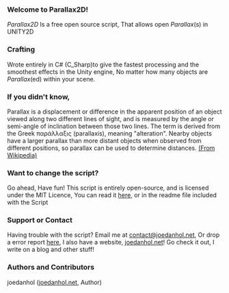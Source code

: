 ### Welcome to Parallax2D!
_Parallax2D_ Is a free open source script, That allows open _Parallax_(s) in UNITY2D

### Crafting
Wrote entirely in C# (C_Sharp)to give the fastest processing and the smoothest effects in the Unity engine, No matter how many objects are _Parallax_(ed) within your scene.

### If you didn't know,
Parallax is a displacement or difference in the apparent position of an object viewed along two different lines of sight, and is measured by the angle or semi-angle of inclination between those two lines. The term is derived from the Greek παράλλαξις (parallaxis), meaning "alteration". Nearby objects have a larger parallax than more distant objects when observed from different positions, so parallax can be used to determine distances. [(From Wikipedia)](http://en.wikipedia.org/wiki/Parallax)

### Want to change the script?
Go ahead, Have fun! This script is entirely open-source, and is licensed under the MIT Licence, You can read it [here](http://opensource.org/licenses/MIT), or in the readme file included with the Script 

### Support or Contact
Having trouble with the script? Email me at contact@joedanhol.net, Or drop a error report [here](https://github.com/joedanhol/Parallax2D/issues), I also have a website, [joedanhol.net](https://www.joedanhol.net)! Go check it out, I write on a blog and other stuff!

### Authors and Contributors
joedanhol ([joedanhol.net](https://www.joedanhol.net), Author)